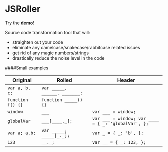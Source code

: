 JSRoller
========

Try the **[demo](http://adrianton3.github.io/jsroller/examples/browser/browser.html)**!

Source code transformation tool that will:

 + straighten out your code
 + eliminate any camelcase/snakecase/rabbitcase related issues
 + get rid of any magic numbers/strings
 + drastically reduce the noise level in the code
 

####Small examples

| Original          | Rolled                        | Header                                              |
| ----------------- | ----------------------------- | --------------------------------------------------- |
| `var a, b, c;`    | `var _____, ______, _______;` |                                                     |
| `function f() {}` | `function _____() {}`         |                                                     |
| `window`          | `___`                         | `var ___ = window;`                                 |
| `globalVar`       | `___[____._];`                | `var ___ = window; var ____ = { _: 'globalVar', };` |
| `var a; a.b;`     | `var _____; _____[_._];`      | `var _ = { _: 'b', };`                              |
| `123`             | `__._;`                       | `var __ = { _: 123, };`                             |